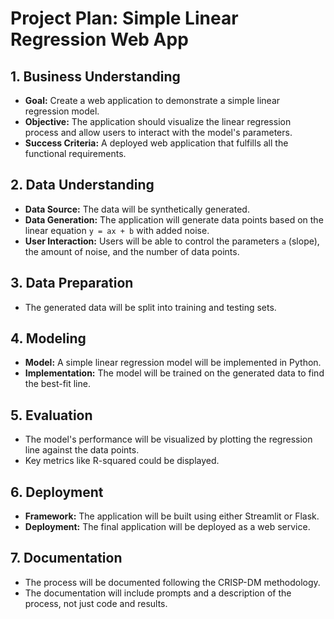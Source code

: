 # Project Plan: Simple Linear Regression Web App

## 1. Business Understanding
- **Goal:** Create a web application to demonstrate a simple linear regression model.
- **Objective:** The application should visualize the linear regression process and allow users to interact with the model's parameters.
- **Success Criteria:** A deployed web application that fulfills all the functional requirements.

## 2. Data Understanding
- **Data Source:** The data will be synthetically generated.
- **Data Generation:** The application will generate data points based on the linear equation `y = ax + b` with added noise.
- **User Interaction:** Users will be able to control the parameters `a` (slope), the amount of noise, and the number of data points.

## 3. Data Preparation
- The generated data will be split into training and testing sets.

## 4. Modeling
- **Model:** A simple linear regression model will be implemented in Python.
- **Implementation:** The model will be trained on the generated data to find the best-fit line.

## 5. Evaluation
- The model's performance will be visualized by plotting the regression line against the data points.
- Key metrics like R-squared could be displayed.

## 6. Deployment
- **Framework:** The application will be built using either Streamlit or Flask.
- **Deployment:** The final application will be deployed as a web service.

## 7. Documentation
- The process will be documented following the CRISP-DM methodology.
- The documentation will include prompts and a description of the process, not just code and results.
